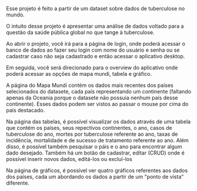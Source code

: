 Esse projeto é feito a partir de um dataset sobre dados de tuberculose no mundo.

O intuito desse projeto é apresentar uma análise de dados voltado para a questão da saúde pública global no que tange à tuberculose.

Ao abrir o projeto, você irá para a página de login, onde poderá acessar o banco de dados ao fazer seu login com nome do usuário e senha ou se cadastrar caso não seja cadastrado e então acessar o aplicativo desktop. 

Em seguida, você será direcionado para o overview do aplicativo onde poderá acessar as opções de mapa mundi, tabela e gráfico.

A página do Mapa Mundi contém os dados mais recentes dos países selecionados do datasete, cada país representando um continente (faltando apenas da Oceania porque o datasete não possuia nenhum país desse continente). 
Esses dados podem ser vistos ao passar o mouse por cima do país destacado.

Na página das tabelas, é possível visualizar os dados através de uma tabela que contém os países, seus repectivos continentes, o ano, casos de tuberculose do ano, mortes por tuberculose referente ao ano, taxas de incidência, mortalidade e de sucesso de tratamento referente ao ano. Além disso, é possível também pesquisar o páis e o ano para encontrar algum dado desejado. Também há um botão de cadastrar, editar (CRUD) onde é possível inserir novos dados, editá-los ou excluí-los

Na página de gráficos, é possível ver quatro gráficos referentes aos dados dos países, cada um abordando os dados a partir de um "ponto de vista" diferente.


